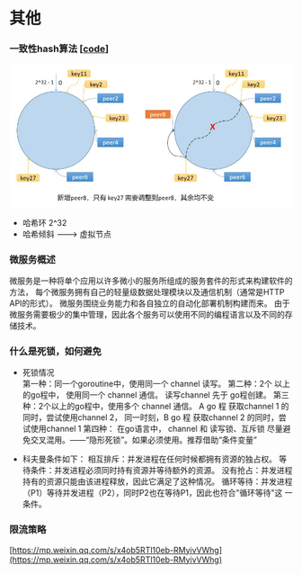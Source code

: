 # 其他
###  一致性hash算法 [[code](../algo/consistenthash)]

![add_peer](../img/add_peer.jpg)

- 哈希环 2^32
- 哈希倾斜   ---> 虚拟节点

###   微服务概述
微服务是一种将单个应用以许多微小的服务所组成的服务套件的形式来构建软件的方法，
每个微服务拥有自己的轻量级数据处理模块以及通信机制（通常是HTTP API的形式）。
微服务围绕业务能力和各自独立的自动化部署机制构建而来。
由于微服务需要极少的集中管理，因此各个服务可以使用不同的编程语言以及不同的存储技术。

###  什么是死锁，如何避免
- 死锁情况  
  第一种：同一个goroutine中，使用同一个 channel 读写。 
  第二种：2个 以上的go程中， 使用同一个 channel 通信。 读写channel 先于 go程创建。
  第三种：2个以上的go程中，使用多个 channel 通信。 A go 程 获取channel 1 的同时，尝试使用channel 2， 同一时刻，B go 程 获取channel 2 的同时，尝试使用channel 1
  第四种： 在go语言中， channel 和 读写锁、互斥锁 尽量避免交叉混用。——“隐形死锁”。如果必须使用。推荐借助“条件变量”


- 科夫曼条件如下：
  相互排斥：并发进程在任何时候都拥有资源的独占权。
  等待条件：并发进程必须同时持有资源并等待额外的资源。
  没有抢占：并发进程持有的资源只能由该进程释放，因此它满足了这种情况。
  循环等待：并发进程（P1）等待并发进程（P2），同时P2也在等待P1，因此也符合"循环等待"这    一条件。
###  限流策略
[https://mp.weixin.qq.com/s/x4ob5RTl10eb-RMyivVWhg](https://mp.weixin.qq.com/s/x4ob5RTl10eb-RMyivVWhg)